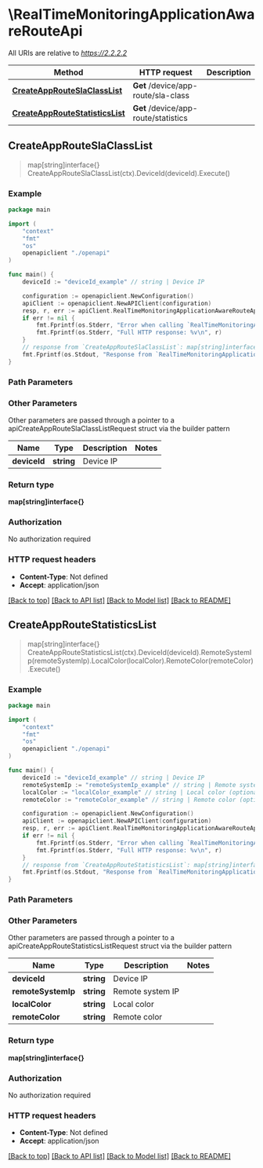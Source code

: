 # \RealTimeMonitoringApplicationAwareRouteApi

All URIs are relative to *https://2.2.2.2*

Method | HTTP request | Description
------------- | ------------- | -------------
[**CreateAppRouteSlaClassList**](RealTimeMonitoringApplicationAwareRouteApi.md#CreateAppRouteSlaClassList) | **Get** /device/app-route/sla-class | 
[**CreateAppRouteStatisticsList**](RealTimeMonitoringApplicationAwareRouteApi.md#CreateAppRouteStatisticsList) | **Get** /device/app-route/statistics | 



## CreateAppRouteSlaClassList

> map[string]interface{} CreateAppRouteSlaClassList(ctx).DeviceId(deviceId).Execute()





### Example

```go
package main

import (
    "context"
    "fmt"
    "os"
    openapiclient "./openapi"
)

func main() {
    deviceId := "deviceId_example" // string | Device IP

    configuration := openapiclient.NewConfiguration()
    apiClient := openapiclient.NewAPIClient(configuration)
    resp, r, err := apiClient.RealTimeMonitoringApplicationAwareRouteApi.CreateAppRouteSlaClassList(context.Background()).DeviceId(deviceId).Execute()
    if err != nil {
        fmt.Fprintf(os.Stderr, "Error when calling `RealTimeMonitoringApplicationAwareRouteApi.CreateAppRouteSlaClassList``: %v\n", err)
        fmt.Fprintf(os.Stderr, "Full HTTP response: %v\n", r)
    }
    // response from `CreateAppRouteSlaClassList`: map[string]interface{}
    fmt.Fprintf(os.Stdout, "Response from `RealTimeMonitoringApplicationAwareRouteApi.CreateAppRouteSlaClassList`: %v\n", resp)
}
```

### Path Parameters



### Other Parameters

Other parameters are passed through a pointer to a apiCreateAppRouteSlaClassListRequest struct via the builder pattern


Name | Type | Description  | Notes
------------- | ------------- | ------------- | -------------
 **deviceId** | **string** | Device IP | 

### Return type

**map[string]interface{}**

### Authorization

No authorization required

### HTTP request headers

- **Content-Type**: Not defined
- **Accept**: application/json

[[Back to top]](#) [[Back to API list]](../README.md#documentation-for-api-endpoints)
[[Back to Model list]](../README.md#documentation-for-models)
[[Back to README]](../README.md)


## CreateAppRouteStatisticsList

> map[string]interface{} CreateAppRouteStatisticsList(ctx).DeviceId(deviceId).RemoteSystemIp(remoteSystemIp).LocalColor(localColor).RemoteColor(remoteColor).Execute()





### Example

```go
package main

import (
    "context"
    "fmt"
    "os"
    openapiclient "./openapi"
)

func main() {
    deviceId := "deviceId_example" // string | Device IP
    remoteSystemIp := "remoteSystemIp_example" // string | Remote system IP (optional)
    localColor := "localColor_example" // string | Local color (optional)
    remoteColor := "remoteColor_example" // string | Remote color (optional)

    configuration := openapiclient.NewConfiguration()
    apiClient := openapiclient.NewAPIClient(configuration)
    resp, r, err := apiClient.RealTimeMonitoringApplicationAwareRouteApi.CreateAppRouteStatisticsList(context.Background()).DeviceId(deviceId).RemoteSystemIp(remoteSystemIp).LocalColor(localColor).RemoteColor(remoteColor).Execute()
    if err != nil {
        fmt.Fprintf(os.Stderr, "Error when calling `RealTimeMonitoringApplicationAwareRouteApi.CreateAppRouteStatisticsList``: %v\n", err)
        fmt.Fprintf(os.Stderr, "Full HTTP response: %v\n", r)
    }
    // response from `CreateAppRouteStatisticsList`: map[string]interface{}
    fmt.Fprintf(os.Stdout, "Response from `RealTimeMonitoringApplicationAwareRouteApi.CreateAppRouteStatisticsList`: %v\n", resp)
}
```

### Path Parameters



### Other Parameters

Other parameters are passed through a pointer to a apiCreateAppRouteStatisticsListRequest struct via the builder pattern


Name | Type | Description  | Notes
------------- | ------------- | ------------- | -------------
 **deviceId** | **string** | Device IP | 
 **remoteSystemIp** | **string** | Remote system IP | 
 **localColor** | **string** | Local color | 
 **remoteColor** | **string** | Remote color | 

### Return type

**map[string]interface{}**

### Authorization

No authorization required

### HTTP request headers

- **Content-Type**: Not defined
- **Accept**: application/json

[[Back to top]](#) [[Back to API list]](../README.md#documentation-for-api-endpoints)
[[Back to Model list]](../README.md#documentation-for-models)
[[Back to README]](../README.md)

